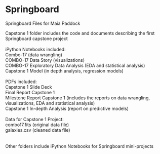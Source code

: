 # Springboard
Springboard Files for Maia Paddock

Capstone 1 folder includes the code and documents describing the first Springboard capstone project <br/>
<br/>
iPython Notebooks included:<br/>
Combo-17 (data wrangling)<br/>
COMBO-17 Data Story (visualizations)<br/>
COMBO-17 Exploratory Data Analysis (EDA and statistical analysis)<br/>
Capstone 1 Model (in depth analysis, regression models)<br/>
<br/>
PDFs included:<br/>
Capstone 1 Slide Deck<br/>
Final Report Capstone 1<br/>
Milestone Report Capstone 1 (includes the reports on data wrangling, visualizations, EDA and statistical analysis)<br/>
Capstone 1 In-depth Analysis (report on predictive models)<br/>
<br/>
Data for Capstone 1 Project:<br/>
combo17.fits (original data file)<br/>
galaxies.csv (cleaned data file)<br/>
<br/>
<br/>
Other folders include iPython Notebooks for Springboard mini-projects
